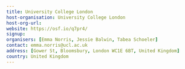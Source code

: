 ```yaml
---
title: University College London
host-organisation: University College London
host-org-url: 
website: https://osf.io/q7pr4/
signup:
organisers: [Emma Norris, Jessie Balwin, Tabea Schoeler]
contact: emma.norris@ucl.ac.uk
address: [Gower St, Bloomsbury, London WC1E 6BT, United Kingdom]
country: United Kingdom
---
```

